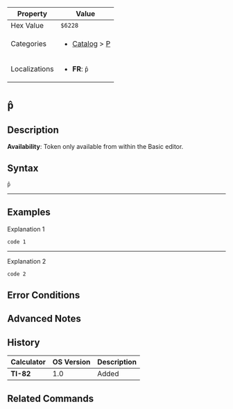 | Property      | Value |
|---------------|-------|
| Hex Value     | `$6228`|
| Categories    | <ul><li>[Catalog](../categories/Catalog.md) > [P](../categories/Catalog.md#P)</li></ul> |
| Localizations | <ul><li><b>FR</b>: `p̂`</li></ul> |

# `p̂`

## Description



<b>Availability</b>: Token only available from within the Basic editor.

## Syntax
`p̂`

<hr>

## Examples

Explanation 1
```ti-basic
code 1
```
---
Explanation 2
```ti-basic
code 2
```

## Error Conditions


## Advanced Notes


## History
| Calculator | OS Version | Description |
|------------|------------|-------------|
| <b>TI-82</b> | 1.0 | Added

## Related Commands

    